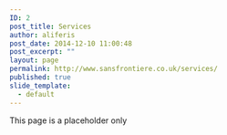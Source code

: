 ```yaml
---
ID: 2
post_title: Services
author: aliferis
post_date: 2014-12-10 11:00:48
post_excerpt: ""
layout: page
permalink: http://www.sansfrontiere.co.uk/services/
published: true
slide_template:
  - default
---
```

This page is a placeholder only